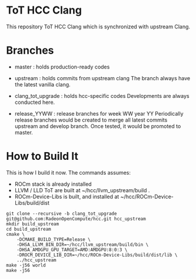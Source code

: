 ToT HCC Clang
=============

This repository ToT HCC Clang which is synchronized with upstream Clang.

Branches
========
- master : holds production-ready codes

- upstream : holds commits from upstream clang
  The branch always have the latest vanilla clang.

- clang_tot_upgrade : holds hcc-specific codes
  Developments are always conducted here.

- release_YYWW : release branches for week WW year YY
  Periodically release branches would be created to merge all latest commits
  upstream and develop branch. Once tested, it would be promoted to master.

How to Build It
===============
This is how I build it now. The commands assumes:
- ROCm stack is already installed
- LLVM / LLD ToT are built at ~/hcc/llvm_upstream/build .
- ROCm-Device-Libs is built, and installed at ~/hcc/ROCm-Device-Libs/build/dist

```
git clone --recursive -b clang_tot_upgrade git@github.com:RadeonOpenCompute/hcc.git hcc_upstream
mkdir build_upstream
cd build_upstream
cmake \
    -DCMAKE_BUILD_TYPE=Release \
    -DHSA_LLVM_BIN_DIR=~/hcc/llvm_upstream/build/bin \
    -DHSA_AMDGPU_GPU_TARGET=AMD:AMDGPU:8:0:3 \
    -DROCM_DEVICE_LIB_DIR=~/hcc/ROCm-Device-Libs/build/dist/lib \
    ../hcc_upstream
make -j56 world
make -j56
```
